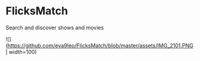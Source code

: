 # FlicksMatch
Search and discover shows and movies

![](https://github.com/eva9leo/FlicksMatch/blob/master/assets/IMG_2101.PNG | width=100)
